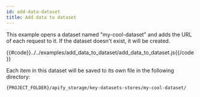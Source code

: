 ```yaml
---
id: add-data-dataset
title: Add data to dataset
---
```


This example opens a dataset named "my-cool-dataset" and adds the URL of each request to it.
 If the dataset doesn't exist, it will be created.

{{#code}}../../examples/add_data_to_dataset/add_data_to_dataset.js{{/code}}

Each item in this dataset will be saved to its own file in the following directory:

```bash
{PROJECT_FOLDER}/apify_storage/key-datasets-stores/my-cool-dataset/
```